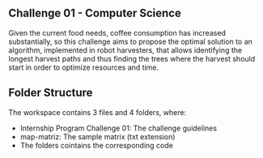## Challenge 01 - Computer Science

Given the current food needs, coffee consumption has increased substantially, so this challenge aims to propose the optimal solution to an algorithm, implemented in robot harvesters, that allows identifying the longest harvest paths and thus finding the trees where the harvest should start in order to optimize resources and time.

## Folder Structure

The workspace contains 3 files and 4 folders, where:

- Internship Program Challenge 01: The challenge guidelines
- map-matriz: The sample matrix (txt extension)
- The folders cointains the corresponding code
